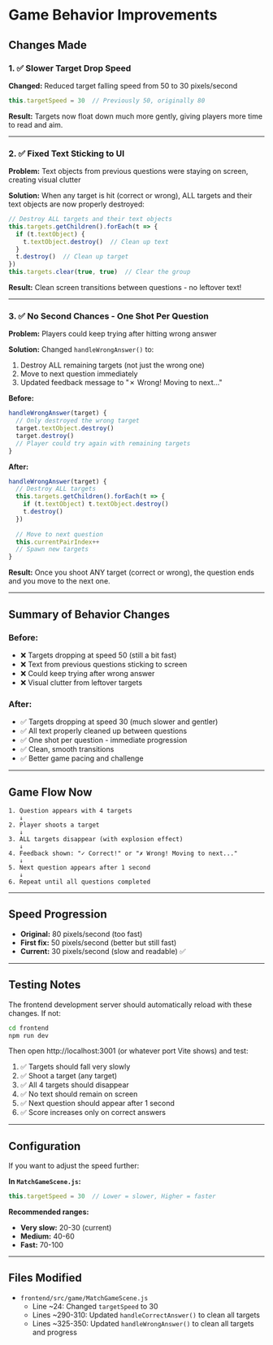 # Game Behavior Improvements

## Changes Made

### 1. ✅ Slower Target Drop Speed
**Changed:** Reduced target falling speed from 50 to 30 pixels/second

```javascript
this.targetSpeed = 30  // Previously 50, originally 80
```

**Result:** Targets now float down much more gently, giving players more time to read and aim.

---

### 2. ✅ Fixed Text Sticking to UI
**Problem:** Text objects from previous questions were staying on screen, creating visual clutter

**Solution:** When any target is hit (correct or wrong), ALL targets and their text objects are now properly destroyed:

```javascript
// Destroy ALL targets and their text objects
this.targets.getChildren().forEach(t => {
  if (t.textObject) {
    t.textObject.destroy()  // Clean up text
  }
  t.destroy()  // Clean up target
})
this.targets.clear(true, true)  // Clear the group
```

**Result:** Clean screen transitions between questions - no leftover text!

---

### 3. ✅ No Second Chances - One Shot Per Question
**Problem:** Players could keep trying after hitting wrong answer

**Solution:** Changed `handleWrongAnswer()` to:
1. Destroy ALL remaining targets (not just the wrong one)
2. Move to next question immediately
3. Updated feedback message to "✗ Wrong! Moving to next..."

**Before:**
```javascript
handleWrongAnswer(target) {
  // Only destroyed the wrong target
  target.textObject.destroy()
  target.destroy()
  // Player could try again with remaining targets
}
```

**After:**
```javascript
handleWrongAnswer(target) {
  // Destroy ALL targets
  this.targets.getChildren().forEach(t => {
    if (t.textObject) t.textObject.destroy()
    t.destroy()
  })
  
  // Move to next question
  this.currentPairIndex++
  // Spawn new targets
}
```

**Result:** Once you shoot ANY target (correct or wrong), the question ends and you move to the next one.

---

## Summary of Behavior Changes

### Before:
- ❌ Targets dropping at speed 50 (still a bit fast)
- ❌ Text from previous questions sticking to screen
- ❌ Could keep trying after wrong answer
- ❌ Visual clutter from leftover targets

### After:
- ✅ Targets dropping at speed 30 (much slower and gentler)
- ✅ All text properly cleaned up between questions
- ✅ One shot per question - immediate progression
- ✅ Clean, smooth transitions
- ✅ Better game pacing and challenge

---

## Game Flow Now

```
1. Question appears with 4 targets
   ↓
2. Player shoots a target
   ↓
3. ALL targets disappear (with explosion effect)
   ↓
4. Feedback shown: "✓ Correct!" or "✗ Wrong! Moving to next..."
   ↓
5. Next question appears after 1 second
   ↓
6. Repeat until all questions completed
```

---

## Speed Progression
- **Original:** 80 pixels/second (too fast)
- **First fix:** 50 pixels/second (better but still fast)
- **Current:** 30 pixels/second (slow and readable) ✅

---

## Testing Notes

The frontend development server should automatically reload with these changes. If not:

```bash
cd frontend
npm run dev
```

Then open http://localhost:3001 (or whatever port Vite shows) and test:

1. ✅ Targets should fall very slowly
2. ✅ Shoot a target (any target)
3. ✅ All 4 targets should disappear
4. ✅ No text should remain on screen
5. ✅ Next question should appear after 1 second
6. ✅ Score increases only on correct answers

---

## Configuration

If you want to adjust the speed further:

**In `MatchGameScene.js`:**
```javascript
this.targetSpeed = 30  // Lower = slower, Higher = faster
```

**Recommended ranges:**
- **Very slow:** 20-30 (current)
- **Medium:** 40-60
- **Fast:** 70-100

---

## Files Modified
- `frontend/src/game/MatchGameScene.js`
  - Line ~24: Changed `targetSpeed` to 30
  - Lines ~290-310: Updated `handleCorrectAnswer()` to clean all targets
  - Lines ~325-350: Updated `handleWrongAnswer()` to clean all targets and progress
